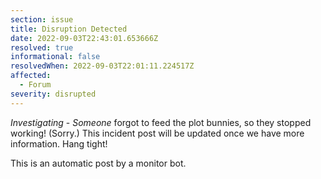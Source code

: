 ```yaml
---
section: issue
title: Disruption Detected
date: 2022-09-03T22:43:01.653666Z
resolved: true
informational: false
resolvedWhen: 2022-09-03T22:01:11.224517Z
affected:
  - Forum
severity: disrupted
---
```

*Investigating* - _Someone_ forgot to feed the plot bunnies, so they stopped working! (Sorry.) This incident post will be updated once we have more information. Hang tight!

This is an automatic post by a monitor bot.
        